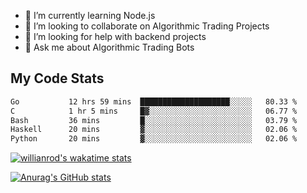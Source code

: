 
- 🌱 I’m currently learning Node.js
- 👯 I’m looking to collaborate on Algorithmic Trading Projects
- 🤔 I’m looking for help with backend projects
- 💬 Ask me about Algorithmic Trading Bots

## My Code Stats

<!--START_SECTION:waka-->

```txt
Go           12 hrs 59 mins  ████████████████████░░░░░   80.33 %
C            1 hr 5 mins     █▓░░░░░░░░░░░░░░░░░░░░░░░   06.77 %
Bash         36 mins         █░░░░░░░░░░░░░░░░░░░░░░░░   03.79 %
Haskell      20 mins         ▓░░░░░░░░░░░░░░░░░░░░░░░░   02.06 %
Python       20 mins         ▓░░░░░░░░░░░░░░░░░░░░░░░░   02.06 %
```

<!--END_SECTION:waka-->

[![willianrod's wakatime stats](https://github-readme-stats.vercel.app/api/wakatime?username=holdandup&layout=compact&theme=react&custom_title=Wakatime%20All%20Time%20Stats&langs_count=8)](https://github.com/anuraghazra/github-readme-stats)

[![Anurag's GitHub stats](https://github-readme-stats.vercel.app/api?username=Kevinbarrero)](https://github.com/anuraghazra/github-readme-stats)




